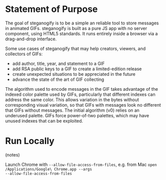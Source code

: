 Statement of Purpose
====================

The goal of steganogify is to be a simple an reliable tool to store messages in animated GIFs. steganogify is built as a pure JS app with no server component, using HTML5 standards. It runs entirely inside a browser via a drag-and-drop interface.

Some use cases of steganogify that may help creators, viewers, and collectors of GIFs:
- add author, title, year, and statement to a GIF
- add RSA public keys to a GIF to create a limited-edition release
- create unexpected situations to be appreciated in the future
- advance the state of the art of GIF collecting

The algorithm used to encode messages in the GIF takes advantage of the indexed color palette used by GIFs, particularly that different indexes can address the same color. This allows variation in the bytes without corresponding visual variation, so that GIFs with messages look no different that GIFs without messages. The initial algorithm (v0) relies on an underused palette. GIFs force power-of-two palettes, which may have unused indexes that can be exploited.


Run Locally
===========

(notes)

Launch Chrome with <code>--allow-file-access-from-files</code>, e.g. from Mac <code>open /Applications/Google\ Chrome.app --args --allow-file-access-from-files</code>

